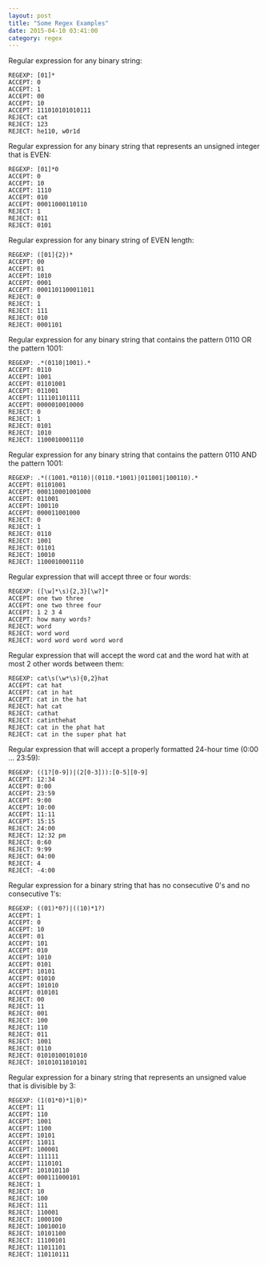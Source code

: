 ```yaml
---
layout: post
title: "Some Regex Examples"
date: 2015-04-10 03:41:00
category: regex
---
```

Regular expression for any binary string:

    REGEXP: [01]*
    ACCEPT: 0
    ACCEPT: 1
    ACCEPT: 00
    ACCEPT: 10
    ACCEPT: 111010101010111
    REJECT: cat
    REJECT: 123
    REJECT: he110, w0r1d

Regular expression for any binary string that represents an unsigned integer
that is EVEN:

    REGEXP: [01]*0
    ACCEPT: 0
    ACCEPT: 10
    ACCEPT: 1110
    ACCEPT: 010
    ACCEPT: 00011000110110
    REJECT: 1
    REJECT: 011
    REJECT: 0101

Regular expression for any binary string of EVEN length:

    REGEXP: ([01]{2})*
    ACCEPT: 00
    ACCEPT: 01
    ACCEPT: 1010
    ACCEPT: 0001
    ACCEPT: 0001101100011011
    REJECT: 0
    REJECT: 1
    REJECT: 111
    REJECT: 010
    REJECT: 0001101

Regular expression for any binary string that contains the pattern 0110 OR the
pattern 1001:

    REGEXP: .*(0110|1001).*
    ACCEPT: 0110
    ACCEPT: 1001
    ACCEPT: 01101001
    ACCEPT: 011001
    ACCEPT: 111101101111
    ACCEPT: 0000010010000
    REJECT: 0
    REJECT: 1
    REJECT: 0101
    REJECT: 1010
    REJECT: 1100010001110

Regular expression for any binary string that contains the pattern 0110 AND
the pattern 1001:

    REGEXP: .*((1001.*0110)|(0110.*1001)|011001|100110).*
    ACCEPT: 01101001
    ACCEPT: 000110001001000
    ACCEPT: 011001
    ACCEPT: 100110
    ACCEPT: 000011001000
    REJECT: 0
    REJECT: 1
    REJECT: 0110
    REJECT: 1001
    REJECT: 01101
    REJECT: 10010
    REJECT: 1100010001110

Regular expression that will accept three or four words:

    REGEXP: ([\w]*\s){2,3}[\w?]*
    ACCEPT: one two three
    ACCEPT: one two three four
    ACCEPT: 1 2 3 4
    ACCEPT: how many words?
    REJECT: word
    REJECT: word word
    REJECT: word word word word word

Regular expression that will accept the word cat and the word hat with at most
2 other words between them:

    REGEXP: cat\s(\w*\s){0,2}hat
    ACCEPT: cat hat
    ACCEPT: cat in hat
    ACCEPT: cat in the hat
    REJECT: hat cat
    REJECT: cathat
    REJECT: catinthehat
    REJECT: cat in the phat hat
    REJECT: cat in the super phat hat

Regular expression that will accept a properly formatted 24-hour time (0:00
... 23:59):

    REGEXP: ((1?[0-9])|(2[0-3])):[0-5][0-9]
    ACCEPT: 12:34
    ACCEPT: 0:00
    ACCEPT: 23:59
    ACCEPT: 9:00
    ACCEPT: 10:00
    ACCEPT: 11:11
    ACCEPT: 15:15
    REJECT: 24:00
    REJECT: 12:32 pm
    REJECT: 0:60
    REJECT: 9:99
    REJECT: 04:00
    REJECT: 4
    REJECT: -4:00

Regular expression for a binary string that has no consecutive 0's and no
consecutive 1's:

    REGEXP: ((01)*0?)|((10)*1?)
    ACCEPT: 1
    ACCEPT: 0
    ACCEPT: 10
    ACCEPT: 01
    ACCEPT: 101
    ACCEPT: 010
    ACCEPT: 1010
    ACCEPT: 0101
    ACCEPT: 10101
    ACCEPT: 01010
    ACCEPT: 101010
    ACCEPT: 010101
    REJECT: 00
    REJECT: 11
    REJECT: 001
    REJECT: 100
    REJECT: 110
    REJECT: 011
    REJECT: 1001
    REJECT: 0110
    REJECT: 01010100101010
    REJECT: 10101011010101

Regular expression for a binary string that represents an unsigned value that
is divisible by 3:

    REGEXP: (1(01*0)*1|0)*
    ACCEPT: 11
    ACCEPT: 110
    ACCEPT: 1001
    ACCEPT: 1100
    ACCEPT: 10101
    ACCEPT: 11011
    ACCEPT: 100001
    ACCEPT: 111111
    ACCEPT: 1110101
    ACCEPT: 101010110
    ACCEPT: 000111000101
    REJECT: 1
    REJECT: 10
    REJECT: 100
    REJECT: 111
    REJECT: 110001
    REJECT: 1000100
    REJECT: 10010010
    REJECT: 10101100
    REJECT: 11100101
    REJECT: 11011101
    REJECT: 110110111